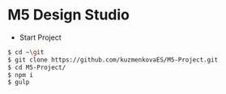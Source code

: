 # M5 Design Studio

* Start Project

```bash
$ cd ~\git
$ git clone https://github.com/kuzmenkovaES/M5-Project.git
$ cd M5-Project/
$ npm i
$ gulp
